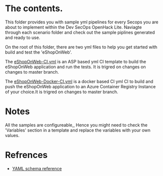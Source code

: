 # The contents.
This folder provides you with sample yml pipelines for every Secops you are about to implement within the Dev SecOps OpenHack Lite. Naviagte through each scenario folder and check out the sample piplines generated and ready to use.

On the root of this folder, there are two yml files to help you get started with build and test the 'eShopOnWeb'.

The [eShopOnWeb-CI.yml](./eShopOnWeb-CI.yml) is an ASP based yml CI template to build the eShopOnWeb application and run the tests. It is trigred on changes on changes to master branch.

The [eShopOnWeb-Docker-CI.yml](./eShopOnWeb-Docker-CI.yml) is a docker based CI yml CI to build and push the eShopOnWeb application to an Azure Container Registry Instance of your choice.It is trigred on changes to master branch.

# Notes
All the samples are configureable,, Hence you might need to check the 'Variables' section in a template and replace the variables with your own values.

# Refrences

- [YAML schema reference](https://docs.microsoft.com/en-us/azure/devops/pipelines/yaml-schema?view=azure-devops&tabs=example)